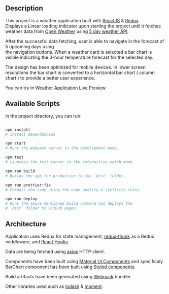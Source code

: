 ## Description

This project is a weather application built with [ReactJS](https://reactjs.org/) & [Redux](https://redux.js.org/). <br />
Displays a Linear loading indicator upon starting the project until it fetches weather data
from [Open Weather](https://openweathermap.org/) using [5 day weather API](https://openweathermap.org/forecast5).

After the successful data fetching, user is able to navigate in the forecast of 5 upcoming days using <br />
the navigation buttons. When a weather card is selected a bar chart is visible indicating the 3-hour temperature 
forecast for the selected day.

The design has been optimized for mobile devices. In lower screen resolutions the bar chart is
converted to a horizontal bar chart ( column chart ) to provide a better user experience.

You can try in 
[Weather Application Live Preview](alexandrosbotzis.github.io/weather-app/)

## Available Scripts

In the project directory, you can run:

```bash

npm install
# install dependencies

npm start
# Runs the Webpack server in the development mode.

npm test
# Launches the test runner in the interactive watch mode.

npm run build
# Builds the app for production to the `dist` folder.

npm run prettier:fix
# Formats the code using the code quality & stylistic rules.

npm run deploy
# Runs the above mentioned build command and deploys the
# `dist` folder to GitHub pages.

```

## Architecture

Application uses Redux for state management, [redux-thunk](https://github.com/reduxjs/redux-thunk) as a Redux middleware, and [React Hooks](https://reactjs.org/docs/hooks-intro.html).

Data are being fetched using [axios](https://github.com/axios/axios) HTTP client.

Components have been built using [Material UI Components](https://material-ui.com/) and specificaly BarChart component has
been built using [Styled components](https://styled-components.com/).

Build artifacts have been generated using [Webpack](https://github.com/webpack/webpack) bundler.

Other libraries used such as [lodash](https://lodash.com/) & [moment](https://momentjs.com/).
